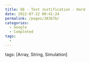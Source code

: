 ```yaml
---
title: 68 - Text Justification - Hard
date: 2022-07-22 00:41:24
permalink: /pages/383b7b/
categories:
  - Google
  - Completed
tags:
  - 
---
```

tags: [Array, String, Simulation]